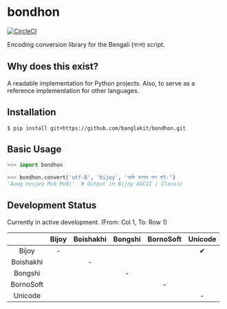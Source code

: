 # bondhon

[![CircleCI](https://circleci.com/gh/banglakit/bondhon/tree/master.svg?style=svg)](https://circleci.com/gh/banglakit/bondhon/tree/master)

Encoding conversion library for the Bengali (বাংলা) script.

## Why does this exist?
A readable implementation for Python projects. Also, to serve as a
reference implementation for other languages.

## Installation

```
$ pip install git+https://github.com/banglakit/bondhon.git
```

## Basic Usage

```python
>>> import bondhon

>>> bondhon.convert('utf-8', 'bijoy', 'আমি বাংলায় গান গাই।')
'Avwg evsjvq Mvb MvB|'  # Output in Bijoy ASCII / Classic
```

## Development Status

Currently in active development. (From: Col 1, To: Row 1)

|           | Bijoy | Boishakhi | Bongshi | BornoSoft |        Unicode       |
|:---------:|:-----:|:---------:|:-------:|:---------:|:--------------------:|
|   Bijoy   |   -   |           |         |           |           ✔          |
| Boishakhi |       |     -     |         |           |                      |
|  Bongshi  |       |           |    -    |           |                      |
| BornoSoft |       |           |         |     -     |                      |
|  Unicode  |       |           |         |           |           -          |
